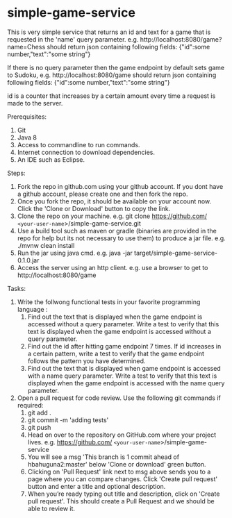 # simple-game-service

This is very simple service that returns an id and text for a game that is requested in the 'name' query parameter.
e.g. http://localhost:8080/game?name=Chess should return json containing following fields:
{"id":some number,"text":"some string"}

If there is no query parameter then the game endpoint by default sets game to Sudoku, e.g.  http://localhost:8080/game should return json containing following fields:
{"id":some number,"text":"some string"}

id is a counter that increases by a certain amount every time a request is made to the server.

Prerequisites:
1. Git
2. Java 8
3. Access to commandline to run commands.
4. Internet connection to download dependencies.
5. An IDE such as Eclipse.

Steps:
1. Fork the repo in github.com using your github account. If you dont have a github account, please create one and then fork the repo.
2. Once you fork the repo, it should be available on your account now. Click the 'Clone or Download' button to copy the link.
3. Clone the repo on your machine. e.g. git clone https://github.com/ `<your-user-name`>/simple-game-service.git
4. Use a build tool such as maven or gradle (binaries are provided in the repo for help but its not necessary to use them) to produce a jar file. e.g. ./mvnw clean install
5. Run the jar using java cmd. e.g. java -jar target/simple-game-service-0.1.0.jar
6. Access the server using an http client. e.g. use a browser to get to http://localhost:8080/game 

Tasks:
1. Write the follwong functional tests in your favorite programming language :
    1. Find out the text that is displayed when the game endpoint is accessed without a query parameter. Write a test to verify that this text is displayed when the game endpoint is accessed without a query parameter.  
    2. Find out the id after hitting game endpoint 7 times. If id increases in a certain pattern, write a test to verify that the game endpoint follows the pattern you have determined.
    3. Find out the text that is displayed when game endpoint is accessed with a name query parameter. Write a test to verify that this text is displayed when the game endpoint is accessed with the name query parameter.
2. Open a pull request for code review. Use the following git commands if required: 
	1. git add .
	2. git commit -m 'adding tests'
	3. git push
	4. Head on over to the repository on GitHub.com where your project lives. e.g. https://github.com/ `<your-user-name`>/simple-game-service
	5. You will see a msg 'This branch is 1 commit ahead of hbahuguna2:master' below 'Clone or download' green button.  
	6. Clicking on 'Pull Request' link next to msg above sends you to a page where you can compare changes. Click 'Create pull request' button and enter a title and optional description.
	7. When you’re ready typing out title and description, click on 'Create pull request'. This should create a Pull Request and we should be able to review it.
